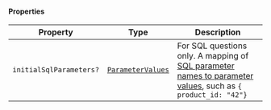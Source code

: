 #### Properties

| Property                                                  | Type                                    | Description                                                                                                                                                                    |
| --------------------------------------------------------- | --------------------------------------- | ------------------------------------------------------------------------------------------------------------------------------------------------------------------------------ |
| <a id="initialsqlparameters"></a> `initialSqlParameters?` | [`ParameterValues`](ParameterValues.md) | For SQL questions only. A mapping of [SQL parameter names to parameter values](#pass-sql-parameters-to-sql-questions-with-initialsqlparameters), such as `{ product_id: "42"}` |
